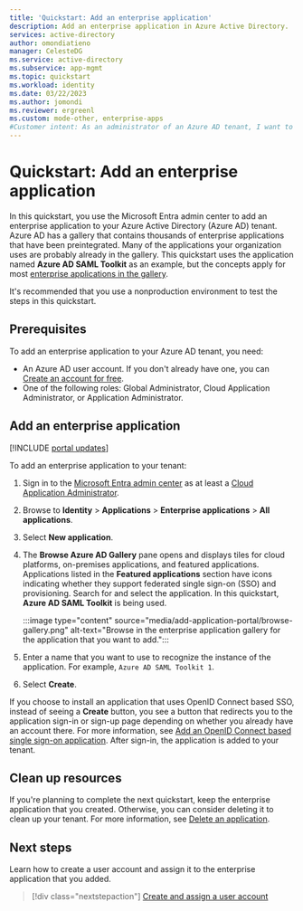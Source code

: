 ```yaml
---
title: 'Quickstart: Add an enterprise application'
description: Add an enterprise application in Azure Active Directory.
services: active-directory
author: omondiatieno
manager: CelesteDG
ms.service: active-directory
ms.subservice: app-mgmt
ms.topic: quickstart
ms.workload: identity
ms.date: 03/22/2023
ms.author: jomondi
ms.reviewer: ergreenl
ms.custom: mode-other, enterprise-apps
#Customer intent: As an administrator of an Azure AD tenant, I want to add an enterprise application.
---
```


# Quickstart: Add an enterprise application

In this quickstart, you use the Microsoft Entra admin center to add an enterprise application to your Azure Active Directory (Azure AD) tenant. Azure AD has a gallery that contains thousands of enterprise applications that have been preintegrated. Many of the applications your organization uses are probably already in the gallery. This quickstart uses the application named **Azure AD SAML Toolkit** as an example, but the concepts apply for most [enterprise applications in the gallery](../saas-apps/tutorial-list.md).

It's recommended that you use a nonproduction environment to test the steps in this quickstart.

## Prerequisites

To add an enterprise application to your Azure AD tenant, you need:

- An Azure AD user account. If you don't already have one, you can [Create an account for free](https://azure.microsoft.com/free/?WT.mc_id=A261C142F).
- One of the following roles: Global Administrator, Cloud Application Administrator, or Application Administrator.

## Add an enterprise application

[!INCLUDE [portal updates](~/articles/active-directory/includes/portal-update.md)]

To add an enterprise application to your tenant:

1. Sign in to the [Microsoft Entra admin center](https://entra.microsoft.com) as at least a [Cloud Application Administrator](../roles/permissions-reference.md#cloud-application-administrator). 
1. Browse to **Identity** > **Applications** > **Enterprise applications** > **All applications**.
1. Select **New application**.
1. The **Browse Azure AD Gallery** pane opens and displays tiles for cloud platforms, on-premises applications, and featured applications. Applications listed in the **Featured applications** section have icons indicating whether they support federated single sign-on (SSO) and provisioning. Search for and select the application. In this quickstart, **Azure AD SAML Toolkit** is being used.

    :::image type="content" source="media/add-application-portal/browse-gallery.png" alt-text="Browse in the enterprise application gallery for the application that you want to add.":::

1. Enter a name that you want to use to recognize the instance of the application. For example, `Azure AD SAML Toolkit 1`.
1. Select **Create**.

If you choose to install an application that uses OpenID Connect based SSO, instead of seeing a **Create** button, you see a button that redirects you to the application sign-in or sign-up page depending on whether you already have an account there. For more information, see [Add an OpenID Connect based single sign-on application](add-application-portal-setup-oidc-sso.md). After sign-in, the application is added to your tenant.

## Clean up resources

If you're planning to complete the next quickstart, keep the enterprise application that you created. Otherwise, you can consider deleting it to clean up your tenant. For more information, see [Delete an application](delete-application-portal.md).

## Next steps

Learn how to create a user account and assign it to the enterprise application that you added.
> [!div class="nextstepaction"]
> [Create and assign a user account](add-application-portal-assign-users.md)
